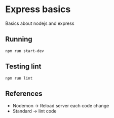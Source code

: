 # Express basics
Basics about nodejs and express

## Running

`npm run start-dev`

## Testing lint

`npm run lint`

## References

- Nodemon -> Reload server each code change 
- Standard -> lint code

